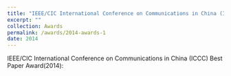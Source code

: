 ```yaml
---
title: "IEEE/CIC International Conference on Communications in China (ICCC) Best Paper Award(2014)"
excerpt: ""
collection: Awards
permalink: /awards/2014-awards-1
date: 2014
---
```



IEEE/CIC International Conference on Communications in China (ICCC) Best Paper Award(2014): 
